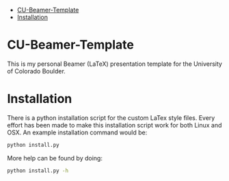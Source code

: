 <!-- MarkdownTOC -->

- [CU-Beamer-Template](#cu-beamer-template)
- [Installation](#installation)

<!-- /MarkdownTOC -->

<a name="cu-beamer-template"></a>
# CU-Beamer-Template
This is my personal Beamer (LaTeX) presentation template for the University of Colorado Boulder.

<a name="installation"></a>
# Installation
There is a python installation script for the custom LaTex style files. Every effort has been made to make this installation script work for both Linux and OSX. An example installation command would be:
```bash
python install.py
```
More help can be found by doing:
```bash
python install.py -h
```